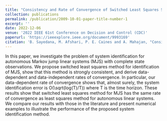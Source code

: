 ```yaml
---
title: "Consistency and Rate of Convergence of Switched Least Squares System Identification for Autonomous Markov Jump Linear Systems"
collection: publications
permalink: /publication/2009-10-01-paper-title-number-1
excerpt: ''
date: 2022-12-06
venue: '2022 IEEE 61st Conference on Decision and Control (CDC)'
paperurl: 'https://ieeexplore.ieee.org/document/9993169'
citation: 'B. Sayedana, M. Afshari, P. E. Caines and A. Mahajan, "Consistency and Rate of Convergence of Switched Least Squares System Identification for Autonomous Markov Jump Linear Systems," 2022 IEEE 61st Conference on Decision and Control (CDC), Cancun, Mexico, 2022, pp. 6678-6685, doi: 10.1109/CDC51059.2022.9993169.'
---
```


In this paper, we investigate the problem of system identification for autonomous Markov jump linear systems (MJS) with complete state observations. We propose switched least squares method for identification of MJS, show that this method is strongly consistent, and derive data-dependent and data-independent rates of convergence. In particular, our data-dependent rate of convergence shows that, almost surely, the system identification error is O(\sqrt(log(T)/T)) where T is the time horizon. These results show that switched least squares method for MJS has the same rate of convergence as least squares method for autonomous linear systems. We compare our results with those in the literature and present numerical examples to illustrate the performance of the proposed system identification method.
